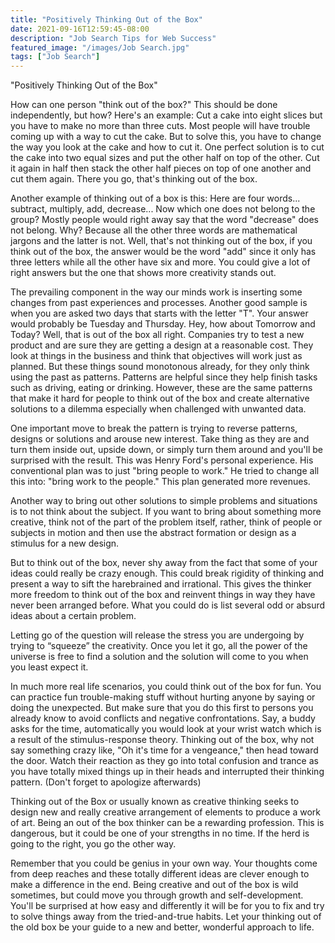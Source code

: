 ```yaml
---
title: "Positively Thinking Out of the Box"
date: 2021-09-16T12:59:45-08:00
description: "Job Search Tips for Web Success"
featured_image: "/images/Job Search.jpg"
tags: ["Job Search"]
---
```


"Positively Thinking Out of the Box"

How can one person "think out of the box?"  This should be done independently, but how?  Here's an example: Cut a cake into eight slices but you have to make no more than three cuts.  Most people will have trouble coming up with a way to cut the cake.  But to solve this, you have to change the way you look at the cake and how to cut it.  One perfect solution is to cut the cake into two equal sizes and put the other half on top of the other.  Cut it again in half then stack the other half pieces on top of one another and cut them again.  There you go, that's thinking out of the box.

Another example of thinking out of a box is this:  Here are four words...  subtract, multiply, add, decrease...  Now which one does not belong to the group?  Mostly people would right away say that the word "decrease" does not belong.  Why?  Because all the other three words are mathematical jargons and the latter is not.  Well, that's not thinking out of the box, if you think out of the box, the answer would be the word "add" since it only has three letters while all the other have six and more.  You could give a lot of right answers but the one that shows more creativity stands out.

The prevailing component in the way our minds work is inserting some changes from past experiences and processes.  Another good sample is when you are asked two days that starts with the letter "T".  Your answer would probably be Tuesday and Thursday.  Hey, how about Tomorrow and Today?  Well, that is out of the box all right.  Companies try to test a new product and are sure they are getting a design at a reasonable cost.  They look at things in the business and think that objectives will work just as planned.  But these things sound monotonous already, for they only think using the past as patterns.  Patterns are helpful since they help finish tasks such as driving, eating or drinking.  However, these are the same patterns that make it hard for people to think out of the box and create alternative solutions to a dilemma especially when challenged with unwanted data.

One important move to break the pattern is trying to reverse patterns, designs or solutions and arouse new interest.  Take thing as they are and turn them inside out, upside down, or simply turn them around and you'll be surprised with the result.  This was Henry Ford's personal experience.  His conventional plan was to just "bring people to work."  He tried to change all this into: "bring work to the people."  This plan generated more revenues.

Another way to bring out other solutions to simple problems and situations is to not think about the subject.  If you want to bring about something more creative, think not of the part of the problem itself, rather, think of people or subjects in motion and then use the abstract formation or design as a stimulus for a new design.

But to think out of the box, never shy away from the fact that some of your ideas could really be crazy enough.  This could break rigidity of thinking and present a way to sift the harebrained and irrational.  This gives the thinker more freedom to think out of the box and reinvent things in way they have never been arranged before.  What you could do is list several odd or absurd ideas about a certain problem.

Letting go of the question will release the stress you are undergoing by trying to “squeeze” the creativity.  Once you let it go, all the power of the universe is free to find a solution and the solution will come to you when you least expect it.  

In much more real life scenarios, you could think out of the box for fun.  You can practice fun trouble-making stuff without hurting anyone by saying or doing the unexpected.  But make sure that you do this first to persons you already know to avoid conflicts and negative confrontations.  Say, a buddy asks for the time, automatically you would look at your wrist watch which is a result of the stimulus-response theory.  Thinking out of the box, why not say something crazy like, "Oh it's time for a vengeance," then head toward the door.  Watch their reaction as they go into total confusion and trance as you have totally mixed things up in their heads and interrupted their thinking pattern.  (Don't forget to apologize afterwards)

Thinking out of the Box or usually known as creative thinking seeks to design new and really creative arrangement of elements to produce a work of art.  Being an out of the box thinker can be a rewarding profession.  This is dangerous, but it could be one of your strengths in no time.  If the herd is going to the right, you go the other way.

Remember that you could be genius in your own way.  Your thoughts come from deep reaches and these totally different ideas are clever enough to make a difference in the end.  Being creative and out of the box is wild sometimes, but could move you through growth and self-development.  You'll be surprised at how easy and differently it will be for you to fix and try to solve things away from the tried-and-true habits.  Let your thinking out of the old box be your guide to a new and better, wonderful approach to life.

